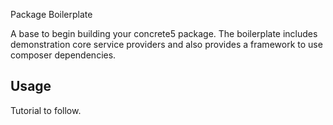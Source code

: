 Package Boilerplate

A base to begin building your concrete5 package. The boilerplate includes demonstration core service providers and also provides a framework to use composer dependencies.

## Usage

Tutorial to follow.